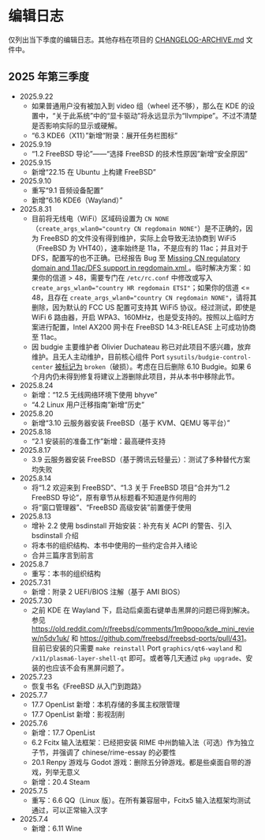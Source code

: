# 编辑日志

仅列出当下季度的编辑日志。其他存档在项目的 [CHANGELOG-ARCHIVE.md](https://docs.bsdcn.org/CHANGELOG-ARCHIVE) 文件中。

## 2025 年第三季度

- 2025.9.22
  - 如果普通用户没有被加入到 video 组（wheel 还不够），那么在 KDE 的设置中，“关于此系统”中的“显卡驱动”将永远显示为“llvmpipe”。不过不清楚是否影响实际的显示或硬解。
  - “6.3 KDE6（X11）”新增“附录：展开任务栏图标”
- 2025.9.19
  - “1.2 FreeBSD 导论”——“选择 FreeBSD 的技术性原因”新增“安全原因”
- 2025.9.15
  - 新增“22.15 在 Ubuntu 上构建 FreeBSD” 
- 2025.9.10
  - 重写“9.1 音频设备配置”
  - 新增“6.16 KDE6（Wayland）”
- 2025.8.31
  - 目前将无线电（WiFi）区域码设置为 `CN NONE`（`create_args_wlan0="country CN regdomain NONE"`）是不正确的，因为 FreeBSD 的文件没有得到维护，实际上会导致无法协商到 WiFi5（FreeBSD 为 VHT40），速率始终是 11a，不是应有的 11ac；并且对于 DFS，配置写的也不正确。已经报告 Bug 至 [Missing CN regulatory domain and 11ac/DFS support in regdomain.xml ](https://bugs.freebsd.org/bugzilla/show_bug.cgi?id=289202)。临时解决方案：如果你的信道 > 48，需要专门在 `/etc/rc.conf` 中修改或写入 `create_args_wlan0="country HR regdomain ETSI"`；如果你的信道 <= 48，且存在 `create_args_wlan0="country CN regdomain NONE"`，请将其删除，因为默认的 FCC US 配置可支持其 WiFi5 协议。经过测试，即使是 WiFi 6 路由器，开启 WPA3、160MHz，也是受支持的。按照以上临时方案进行配置，Intel AX200 网卡在 FreeBSD 14.3-RELEASE 上可成功协商至 11ac。
  - 因 budgie 主要维护者 Olivier Duchateau 称已对此项目不感兴趣，放弃维护。且无人主动维护，目前核心组件 Port `sysutils/budgie-control-center` [被标记为](https://www.freshports.org/sysutils/budgie-control-center/) `broken`（破损）。考虑在日后删除 6.10 Budgie。如果 6 个月内仍未得到修复将建议上游删除此项目，并从本书中移除此节。
- 2025.8.24
  - 新增：“12.5 无线网络环境下使用 bhyve”
  - “4.2 Linux 用户迁移指南”新增“历史”
- 2025.8.20
  - 新增“3.10 云服务器安装 FreeBSD（基于 KVM、QEMU 等平台）”
- 2025.8.18
  - “2.1 安装前的准备工作”新增：最高硬件支持
- 2025.8.17
  - 3.9 云服务器安装 FreeBSD（基于腾讯云轻量云）：测试了多种替代方案均失败
- 2025.8.14
  - 将“1.2 欢迎来到 FreeBSD”、“1.3 关于 FreeBSD 项目”合并为“1.2 FreeBSD 导论”，原有章节从标题看不知道是作何用的
  - 将“窗口管理器”、“FreeBSD 高级安装”前置便于使用
- 2025.8.13
  - 增补 2.2 使用 bsdinstall 开始安装：补充有关 ACPI 的警告、引入 bsdinstall 介绍
  - 将本书的组织结构、本书中使用的一些约定合并入绪论
  - 合并三篇序言到前言
- 2025.8.7
  - 重写：本书的组织结构
- 2025.7.31
  - 新增：附录 2 UEFI/BIOS 注解（基于 AMI BIOS）
- 2025.7.30
  - 之前 KDE 在 Wayland 下，启动后桌面右键单击黑屏的问题已得到解决。参见 <https://old.reddit.com/r/freebsd/comments/1m9popo/kde_mini_review/n5dv1uk/> 和 <https://github.com/freebsd/freebsd-ports/pull/431>。目前已安装的只需要 `make reinstall` Port `graphics/qt6-wayland` 和 `/x11/plasma6-layer-shell-qt` 即可。或者等几天通过 `pkg upgrade`、安装的也应该不会有黑屏问题了。
- 2025.7.23
  - 恢复书名《FreeBSD 从入门到跑路》
- 2025.7.7
  - 17.7 OpenList 新增：本机存储的多属主权限管理
  - 17.7 OpenList 新增：影视刮削
- 2025.7.6
  - 新增：17.7 OpenList
  - 6.2 Fcitx 输入法框架：已经把安装 RIME 中州韵输入法（可选）作为独立子节，并强调了 chinese/rime-essay 的必要性
  - 20.1 Renpy 游戏与 Godot 游戏：删除五分钟游戏。都是些桌面自带的游戏，列举无意义
  - 新增：20.4 Steam
- 2025.7.5
  - 重写：6.6 QQ（Linux 版）。在所有兼容层中，Fcitx5 输入法框架均测试通过，可以正常输入汉字
- 2025.7.4
  - 新增：6.11 Wine
